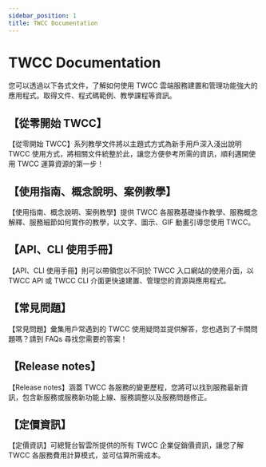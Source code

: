 ```yaml
---
sidebar_position: 1
title: TWCC Documentation
---
```


# TWCC Documentation <i class="fa fa-book" aria-hidden="true"></i>

您可以透過以下各式文件，了解如何使用 TWCC 雲端服務建置和管理功能強大的應用程式。取得文件、程式碼範例、教學課程等資訊。

## <i class="fa fa-child" aria-hidden="true"></i> 【從零開始 TWCC】

【從零開始 TWCC】系列教學文件將以主題式方式為新手用戶深入淺出說明 TWCC 使用方式，將相關文件統整於此，讓您方便參考所需的資訊，順利邁開使用 TWCC 運算資源的第一步！

## <i class="fa fa-info" aria-hidden="true"></i> 【使用指南、概念說明、案例教學】

【使用指南、概念說明、案例教學】提供 TWCC 各服務基礎操作教學、服務概念解釋、服務細節如何實作的教學，以文字、圖示、GIF 動畫引導您使用 TWCC。

## <i class="fa fa-terminal" aria-hidden="true"></i> 【API、CLI 使用手冊】

【API、CLI 使用手冊】則可以帶領您以不同於 TWCC 入口網站的使用介面，以 TWCC API 或 TWCC CLI 介面更快速建置、管理您的資源與應用程式。

## <i class="fa fa-question-circle" aria-hidden="true"></i> 【常見問題】

【常見問題】彙集用戶常遇到的 TWCC 使用疑問並提供解答，您也遇到了卡關問題嗎？請到 FAQs 尋找您需要的答案！

## <i class="fa fa-file-text" aria-hidden="true"></i> 【Release notes】

【Release notes】涵蓋 TWCC 各服務的變更歷程，您將可以找到服務最新資訊，包含新服務或服務新功能上線、服務調整以及服務問題修正。


## <i class="fa fa-calculator" aria-hidden="true"></i> 【定價資訊】

【定價資訊】可總覽台智雲所提供的所有 TWCC 企業促銷價資訊，讓您了解 TWCC 各服務費用計算模式，並可估算所需成本。

